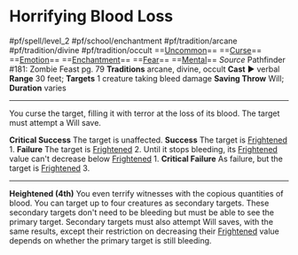 # Horrifying Blood Loss
#pf/spell/level_2 #pf/school/enchantment #pf/tradition/arcane #pf/tradition/divine #pf/tradition/occult
==[Uncommon](../../../Traits/Uncommon.md)== ==[Curse](../../../Traits/Curse.md)== ==[Emotion](../../../Traits/Emotion.md)== ==[Enchantment](../../../Traits/Enchantment.md)== ==[Fear](../Level%201/Fear.md)== ==[Mental](../../../Traits/Mental.md)==
*Source* Pathfinder #181: Zombie Feast pg. 79
**Traditions** arcane, divine, occult
**Cast** ► verbal
**Range** 30 feet; **Targets** 1 creature taking bleed damage
**Saving Throw** Will; **Duration** varies

---
You curse the target, filling it with terror at the loss of its blood. The target must attempt a Will save.

**Critical Success** The target is unaffected.
**Success** The target is [Frightened](../../../Conditions/Frightened.md) 1.
**Failure** The target is [Frightened](../../../Conditions/Frightened.md) 2. Until it stops bleeding, its [Frightened](../../../Conditions/Frightened.md) value can't decrease below [Frightened](../../../Conditions/Frightened.md) 1.
**Critical Failure** As failure, but the target is [Frightened](../../../Conditions/Frightened.md) 3.

<hr>

**Heightened (4th)** You even terrify witnesses with the copious quantities of blood. You can target up to four creatures as secondary targets. These secondary targets don't need to be bleeding but must be able to see the primary target. Secondary targets must also attempt Will saves, with the same results, except their restriction on decreasing their [Frightened](../../../Conditions/Frightened.md) value depends on whether the primary target is still bleeding.